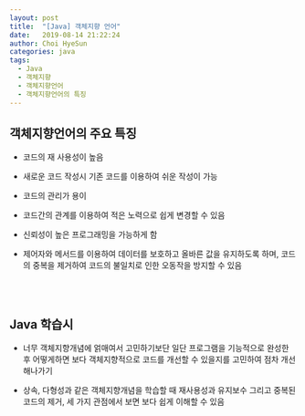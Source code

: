 ```yaml
---
layout: post
title:  "[Java] 객체지향 언어"
date:   2019-08-14 21:22:24
author: Choi HyeSun
categories: java
tags:
  - Java
  - 객체지향
  - 객체지향언어
  - 객체지향언어의 특징
---
```


## 객체지향언어의 주요 특징

- 코드의 재 사용성이 높음

- 새로운 코드 작성시 기존 코드를 이용하여 쉬운 작성이 가능

- 코드의 관리가 용이

- 코드간의 관계를 이용하여 적은 노력으로 쉽게 변경할 수 있음

- 신뢰성이 높은 프로그래밍을 가능하게 함

- 제어자와 메서드를 이용하여 데이터를 보호하고 올바른 값을 유지하도록 하며, 코드의 중복을 제거하여 코드의 불일치로 인한 오동작을 방지할 수 있음

<br>
<br>

## Java 학습시

- 너무 객체지향개념에 얽매여서 고민하기보단 일단 프로그램을 기능적으로 완성한 후 어떻게하면 보다 객체지향적으로 코드를 개선할 수 있을지를 고민하여 점차 개선해나가기

- 상속, 다형성과 같은 객체지향개념을 학습할 때 재사용성과 유지보수 그리고 중복된 코드의 제거, 세 가지 관점에서 보면 보다 쉽게 이해할 수 있음
